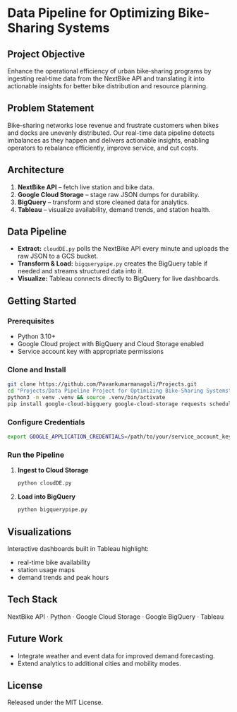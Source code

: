 # Data Pipeline for Optimizing Bike-Sharing Systems

## Project Objective
Enhance the operational efficiency of urban bike‑sharing programs by ingesting real‑time data from the NextBike API and translating it into actionable insights for better bike distribution and resource planning.

## Problem Statement
Bike-sharing networks lose revenue and frustrate customers when bikes and docks are unevenly distributed. Our real-time data pipeline detects imbalances as they happen and delivers actionable insights, enabling operators to rebalance efficiently, improve service, and cut costs.



## Architecture
1. **NextBike API** – fetch live station and bike data.
2. **Google Cloud Storage** – stage raw JSON dumps for durability.
3. **BigQuery** – transform and store cleaned data for analytics.
4. **Tableau** – visualize availability, demand trends, and station health.

## Data Pipeline
- **Extract:** `cloudDE.py` polls the NextBike API every minute and uploads the raw JSON to a GCS bucket.
- **Transform & Load:** `bigquerypipe.py` creates the BigQuery table if needed and streams structured data into it.
- **Visualize:** Tableau connects directly to BigQuery for live dashboards.

## Getting Started
### Prerequisites
- Python 3.10+
- Google Cloud project with BigQuery and Cloud Storage enabled
- Service account key with appropriate permissions

### Clone and Install
```bash
git clone https://github.com/Pavankumarmanagoli/Projects.git
cd "Projects/Data Pipeline Project for Optimizing Bike-Sharing Systems"
python3 -m venv .venv && source .venv/bin/activate
pip install google-cloud-bigquery google-cloud-storage requests schedule
```

### Configure Credentials
```bash
export GOOGLE_APPLICATION_CREDENTIALS=/path/to/your/service_account_key.json
```

### Run the Pipeline
1. **Ingest to Cloud Storage**
   ```bash
   python cloudDE.py
   ```
2. **Load into BigQuery**
   ```bash
   python bigquerypipe.py
   ```

## Visualizations
Interactive dashboards built in Tableau highlight:
- real-time bike availability
- station usage maps
- demand trends and peak hours

## Tech Stack
NextBike API · Python · Google Cloud Storage · Google BigQuery · Tableau

## Future Work
- Integrate weather and event data for improved demand forecasting.
- Extend analytics to additional cities and mobility modes.

## License
Released under the MIT License.